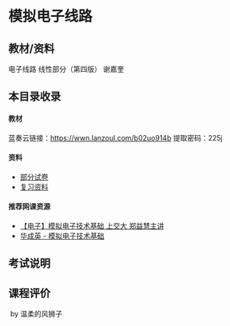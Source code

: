 # 模拟电子线路

## 教材/资料

电子线路 线性部分（第四版） 谢嘉奎



## 本目录收录

#### 教材

蓝奏云链接：https://wwn.lanzoul.com/b02uo914b   提取密码：225j

#### 资料

- [部分试卷](https://github.com/sunshineclover/HFUT-EISAT-CoursesData/tree/main/%E6%95%99%E6%9D%90%E8%B5%84%E6%96%99%E6%95%B4%E7%90%86/%E5%A4%A7%E4%BA%8C%E4%B8%8B/%E6%A8%A1%E6%8B%9F%E7%94%B5%E5%AD%90%E7%BA%BF%E8%B7%AF/%E8%AF%95%E5%8D%B7)
- [复习资料](https://github.com/sunshineclover/HFUT-EISAT-CoursesData/tree/main/%E6%95%99%E6%9D%90%E8%B5%84%E6%96%99%E6%95%B4%E7%90%86/%E5%A4%A7%E4%BA%8C%E4%B8%8B/%E6%A8%A1%E6%8B%9F%E7%94%B5%E5%AD%90%E7%BA%BF%E8%B7%AF/%E5%A4%8D%E4%B9%A0%E8%B5%84%E6%96%99)

#### 推荐网课资源

- [【电子】模拟电子技术基础 上交大 郑益慧主讲](https://www.bilibili.com/video/BV1Gt411b7Zq?spm_id_from=333.999.0.0)  
- [华成英 - 模拟电子技术基础 ](https://www.bilibili.com/video/BV19s411a7KL?spm_id_from=333.999.0.0)


## 考试说明



## 课程评价



​																																													by 温柔的风狮子

